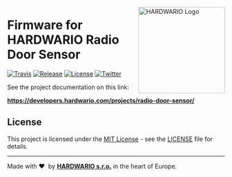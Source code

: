 <a href="https://www.hardwario.com/"><img src="https://www.hardwario.com/ci/assets/hw-logo.svg" width="200" alt="HARDWARIO Logo" align="right"></a>

# Firmware for HARDWARIO Radio Door Sensor

[![Travis](https://www.travis-ci.com/hardwario/twr-radio-door-sensor.svg?branch=master)](https://www.travis-ci.com/hardwario/twr-radio-door-sensor)
[![Release](https://img.shields.io/github/release/bigclownlabs/bcf-radio-door-sensor.svg)](https://github.com/bigclownlabs/bcf-radio-door-sensor/releases)
[![License](https://img.shields.io/github/license/bigclownlabs/bcf-radio-door-sensor.svg)](https://github.com/bigclownlabs/bcf-radio-door-sensor/blob/master/LICENSE)
[![Twitter](https://img.shields.io/twitter/follow/hardwario_en.svg?style=social&label=Follow)](https://twitter.com/hardwario_en)

See the project documentation on this link:

**https://developers.hardwario.com/projects/radio-door-sensor/**

## License

This project is licensed under the [MIT License](https://opensource.org/licenses/MIT/) - see the [LICENSE](LICENSE) file for details.

---

Made with &#x2764;&nbsp; by [**HARDWARIO s.r.o.**](https://www.hardwario.com/) in the heart of Europe.
